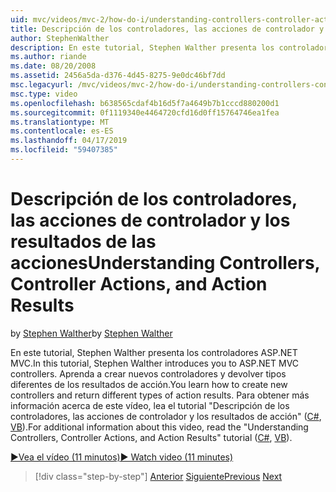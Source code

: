 ```yaml
---
uid: mvc/videos/mvc-2/how-do-i/understanding-controllers-controller-actions-and-action-results
title: Descripción de los controladores, las acciones de controlador y los resultados de acción | Microsoft Docs
author: StephenWalther
description: En este tutorial, Stephen Walther presenta los controladores ASP.NET MVC. Aprenda a crear nuevos controladores y devolver tipos diferentes de res de acción...
ms.author: riande
ms.date: 08/20/2008
ms.assetid: 2456a5da-d376-4d45-8275-9e0dc46bf7dd
msc.legacyurl: /mvc/videos/mvc-2/how-do-i/understanding-controllers-controller-actions-and-action-results
msc.type: video
ms.openlocfilehash: b638565cdaf4b16d5f7a4649b7b1cccd880200d1
ms.sourcegitcommit: 0f1119340e4464720cfd16d0ff15764746ea1fea
ms.translationtype: MT
ms.contentlocale: es-ES
ms.lasthandoff: 04/17/2019
ms.locfileid: "59407385"
---
```

# <a name="understanding-controllers-controller-actions-and-action-results"></a><span data-ttu-id="f88ac-104">Descripción de los controladores, las acciones de controlador y los resultados de las acciones</span><span class="sxs-lookup"><span data-stu-id="f88ac-104">Understanding Controllers, Controller Actions, and Action Results</span></span>

<span data-ttu-id="f88ac-105">by [Stephen Walther](https://github.com/StephenWalther)</span><span class="sxs-lookup"><span data-stu-id="f88ac-105">by [Stephen Walther](https://github.com/StephenWalther)</span></span>

<span data-ttu-id="f88ac-106">En este tutorial, Stephen Walther presenta los controladores ASP.NET MVC.</span><span class="sxs-lookup"><span data-stu-id="f88ac-106">In this tutorial, Stephen Walther introduces you to ASP.NET MVC controllers.</span></span> <span data-ttu-id="f88ac-107">Aprenda a crear nuevos controladores y devolver tipos diferentes de los resultados de acción.</span><span class="sxs-lookup"><span data-stu-id="f88ac-107">You learn how to create new controllers and return different types of action results.</span></span> <span data-ttu-id="f88ac-108">Para obtener más información acerca de este vídeo, lea el tutorial "Descripción de los controladores, las acciones de controlador y los resultados de acción" ([C#](../../../overview/older-versions-1/controllers-and-routing/aspnet-mvc-controllers-overview-cs.md), [VB](../../../overview/older-versions-1/controllers-and-routing/asp-net-mvc-controller-overview-vb.md)).</span><span class="sxs-lookup"><span data-stu-id="f88ac-108">For additional information about this video, read the "Understanding Controllers, Controller Actions, and Action Results" tutorial ([C#](../../../overview/older-versions-1/controllers-and-routing/aspnet-mvc-controllers-overview-cs.md), [VB](../../../overview/older-versions-1/controllers-and-routing/asp-net-mvc-controller-overview-vb.md)).</span></span>

[<span data-ttu-id="f88ac-109">&#9654;Vea el vídeo (11 minutos)</span><span class="sxs-lookup"><span data-stu-id="f88ac-109">&#9654; Watch video (11 minutes)</span></span>](https://channel9.msdn.com/Blogs/ASP-NET-Site-Videos/understanding-controllers-controller-actions-and-action-results)

> [!div class="step-by-step"]
> <span data-ttu-id="f88ac-110">[Anterior](aspnet-mvc-controller-overview.md)
> [Siguiente](understanding-views-view-data-and-html-helpers.md)</span><span class="sxs-lookup"><span data-stu-id="f88ac-110">[Previous](aspnet-mvc-controller-overview.md)
[Next](understanding-views-view-data-and-html-helpers.md)</span></span>
